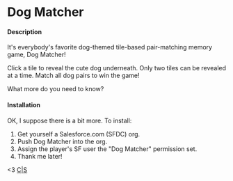 # Dog Matcher

#### Description

It's everybody's favorite dog-themed tile-based pair-matching memory game, Dog Matcher!

Click a tile to reveal the cute dog underneath. Only two tiles can be revealed at a time. Match all dog pairs to win the game!

What more do you need to know?

#### Installation

OK, I suppose there is a bit more. To install:

1. Get yourself a Salesforce.com (SFDC) org.
1. Push Dog Matcher into the org.
1. Assign the player's SF user the "Dog Matcher" permission set.
1. Thank me later!

<3 [C|S](https://www.codescience.com/)